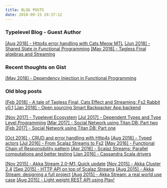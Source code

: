 ```yaml
---
title: BLOG POSTS
date: 2018-09-15 19:37:12
---
```


### Typelevel Blog - Guest Author

[[Aug 2018] - Http4s error handling with Cats Meow MTL](https://typelevel.org/blog/2018/08/25/http4s-error-handling-mtl.html)
[[Jun 2018] - Shared State in Functional Programming](https://typelevel.org/blog/2018/06/07/shared-state-in-fp.html)
[[May 2018] - Tagless Final algebras and Streaming](https://typelevel.org/blog/2018/05/09/tagless-final-streaming.html)

### Recent thoughts on Gist

[[May 2018] - Dependency Injection in Functional Programming](https://gist.github.com/gvolpe/1454db0ed9476ed0189dcc016fd758aa)

### Old blog posts

[[Feb 2018] - A tale of Tagless Final, Cats Effect and Streaming: Fs2 Rabbit v0.1](https://partialflow.wordpress.com/2018/02/01/a-tale-of-tagless-final-cats-effect-and-streaming-fs2-rabbit-v0-1/)
[[Jan 2018] - Open sourcing Smart Backpacker App backend](https://partialflow.wordpress.com/2018/01/09/open-sourcing-smart-backpacker-app-backend/)

[[Nov 2017] - Typelevel Ecosystem](https://partialflow.wordpress.com/2017/11/03/typelevel-ecosystem/)
[[Jul 2017] - Dependent Types and Type Level Programming](https://partialflow.wordpress.com/2017/07/26/dependent-types-type-level-programming/)
[[Mar 2017] - Social Network using Titan DB: Part two](https://partialflow.wordpress.com/2017/03/04/social-network-using-titan-db-part-2/)
[[Feb 2017] - Social Network using Titan DB: Part one](https://partialflow.wordpress.com/2017/02/26/social-network-using-titan-db-part-1/)

[[Oct 2016] - CRUD and error handling with Http4s](https://partialflow.wordpress.com/2016/10/18/crud-and-error-handling-with-http4s/)
[[Aug 2016] - Typed actors](https://partialflow.wordpress.com/2016/08/07/typed-actors/)
[[Jul 2016] - From Scalaz Streams to Fs2](https://partialflow.wordpress.com/2016/07/17/from-scalaz-streams-to-fs2/)
[[May 2016] - Functional Chain of Responsibility pattern](https://partialflow.wordpress.com/2016/05/25/functional-chain-of-responsibility-pattern/)
[[Apr 2016] - Scalaz Streams: Parallel computations and better testing](https://partialflow.wordpress.com/2016/04/28/scalaz-streams-parallel-processing-and-better-testing/)
[[Jan 2016] - Cassandra Scala drivers](https://partialflow.wordpress.com/2016/01/26/cassandra-scala-drivers/)

[[Nov 2015] - Akka Stream 2.0-M1: Quick update](https://partialflow.wordpress.com/2015/11/07/akka-stream-2-0-m1-quick-update/)
[[Nov 2015] - Akka Cluster 2.4](https://partialflow.wordpress.com/2015/11/02/akka-cluster-2-4/)
[[Sep 2015] - HTTP API on top of Scalaz Streams](https://partialflow.wordpress.com/2015/09/16/http-api-on-top-of-scalaz-streams/)
[[Aug 2015] - Akka Stream: designing a full project](https://partialflow.wordpress.com/2015/08/17/akka-streams-designing-a-full-project/)
[[Aug 2015] - Akka Stream: a real world use case](https://partialflow.wordpress.com/2015/08/13/akka-streams-a-real-world-case/)
[[Aug 2015] - Light weight REST API using Play!](https://partialflow.wordpress.com/2015/08/11/light-weight-rest-api-using-play-framework-2-4-x/)
